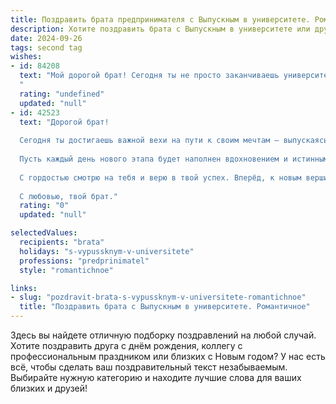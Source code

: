 ```yaml
---
title: Поздравить брата предпринимателя с Выпускным в университете. Романтичное
description: Хотите поздравить брата с Выпускным в университете или другим праздником? Наш ИИ создаст незабываемое поздравление, а вы обязательно выделитесь среди других.  
date: 2024-09-26
tags: second tag
wishes:
- id: 84208
  text: "Мой дорогой брат! Сегодня ты не просто заканчиваешь университет, ты расправляешь крылья, готовый к взлету!  Этот диплом – лишь первый камень в фундаменте твоей успешной, яркой,  огромной, как само небо, предпринимательской империи.  Пусть каждый твой проект будет полон вдохновения и любви, а удача станет твоим верным спутником на этом прекрасном пути. Я бесконечно горжусь тобой и желаю тебе счастья,  неугасаемого огня в сердце и исполнения всех самых смелых желаний!  С выпускным!
  "
  rating: "undefined"
  updated: "null"
- id: 42523
  text: "Дорогой брат!
  
  Сегодня ты достигаешь важной вехи на пути к своим мечтам — выпускаясь из университета, ты открываешь двери в мир возможностей. Поздравляю тебя с этим значимым событием! Ты выбрал путь предпринимателя, и я уверен, что твой талант и трудолюбие помогут сделать наш мир лучше и ярче.
  
  Пусть каждый день нового этапа будет наполнен вдохновением и истинным удовольствием от создания чего-то уникального. Желаю тебе смелости в достижении амбициозных целей, удачи в начинаниях и, конечно, любви, которая будет поддерживать тебя в любой ситуации.
  
  С гордостью смотрю на тебя и верю в твой успех. Вперёд, к новым вершинам!
  
  С любовью, твой брат."
  rating: "0"
  updated: "null"

selectedValues:
  recipients: "brata"
  holidays: "s-vypussknym-v-universitete"
  professions: "predprinimatel"
  style: "romantichnoe"

links:
- slug: "pozdravit-brata-s-vypussknym-v-universitete-romantichnoe"
  title: "Поздравить брата с Выпускным в университете. Романтичное"
---
```


Здесь вы найдете отличную подборку поздравлений на любой случай. 
Хотите поздравить друга с днём рождения, коллегу с профессиональным праздником или близких с Новым годом? У нас есть всё, чтобы сделать ваш поздравительный текст незабываемым. Выбирайте нужную категорию и находите лучшие слова для ваших близких и друзей!
